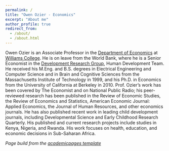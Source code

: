 ```yaml
---
permalink: /
title: "Owen Ozier - Economics"
excerpt: "About me"
author_profile: true
redirect_from: 
  - /about/
  - /about.html
---
```


Owen Ozier is an Associate Professor in the [Department of Economics](https://econ.williams.edu/) at [Williams College](https://www.williams.edu/).
He is on leave from the World Bank, where he is a Senior Economist in the [Development Research Group](http://www.worldbank.org/en/research/brief/researchers), Human Development Team.
He received his M.Eng. and B.S. degrees in Electrical Engineering and Computer Science and in Brain and Cognitive Sciences from the Massachusetts Institute of Technology in 1999, and his Ph.D. in Economics from the University of California at Berkeley in 2010. Prof. Ozier’s work has been covered by The Economist and on National Public Radio; his peer-reviewed research has been published in the Review of Economic Studies, the Review of Economics and Statistics, American Economic Journal: Applied Economics, the Journal of Human Resources, and other economics journals. He has also published recent work in leading child development journals, including Developmental Science and Early Childhood Research Quarterly. His published and current research projects include studies in Kenya, Nigeria, and Rwanda. His work focuses on health, education, and economic decisions in Sub-Saharan Africa.


<i>Page build from the [academicpages template](https://github.com/academicpages/academicpages.github.io)</i>
